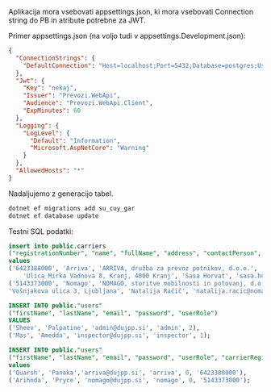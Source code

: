 Aplikacija mora vsebovati appsettings.json, ki mora vsebovati Connection string do PB in atribute potrebne za JWT. 

Primer appsettings.json (na voljo tudi v appsettings.Development.json):
```json
{
  "ConnectionStrings": {
    "DefaultConnection": "Host=localhost;Port=5432;Database=postgres;Username=postgres;Password=geslo"
  },
  "Jwt": {
    "Key": "nekaj",
    "Issuer": "Prevozi.WebApi",
    "Audience": "Prevozi.WebApi.Client",
    "ExpMinutes": 60
  },
  "Logging": {
    "LogLevel": {
      "Default": "Information",
      "Microsoft.AspNetCore": "Warning"
    }
  },
  "AllowedHosts": "*"
}

```


Nadaljujemo z generacijo tabel. 
```bash
dotnet ef migrations add su_cuy_gar
dotnet ef database update
```
Testni SQL podatki:

```sql
insert into public.carriers  
("registrationNumber", "name", "fullName", "address", "contactPerson", "contactEmail", "contactPhone")
values
('6423388000', 'Arriva', 'ARRIVA, družba za prevoz potnikov, d.o.o.', 
	'Ulica Mirka Vadnova 8, Kranj, 4000 Kranj', 'Sasa Horvat', 'sasa.horvat@arriva.si', '+38642013126'),
('5143373000', 'Nomago', 'NOMAGO, storitve mobilnosti in potovanj, d.o.o.',
'Vošnjakova ulica 3, Ljubljana', 'Natalija Račič', 'natalija.racic@nomago.si', '+38674994183');

INSERT INTO public."users" 
("firstName", "lastName", "email", "password", "userRole") 
VALUES 
('Sheev', 'Palpatine', 'admin@dujpp.si', 'admin', 2),
('Mas', 'Amedda', 'inspector@dujpp.si', 'inspector', 1);

INSERT INTO public."users" 
("firstName", "lastName", "email", "password", "userRole", "carrierRegistrationNumber")
values 
('Quarsh', 'Panaka','arriva@dujpp.si', 'arriva', 0, '6423388000'),
('Arihnda', 'Pryce', 'nomago@dujpp.si', 'nomago', 0, '5143373000');
```
